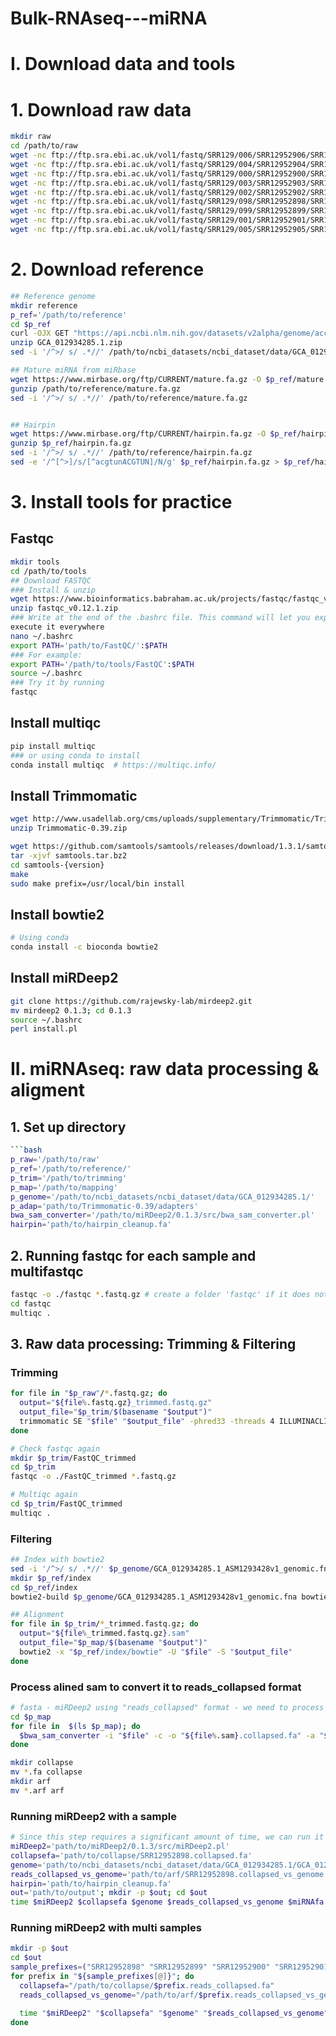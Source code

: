 # Bulk-RNAseq---miRNA

# I. Download data and tools 
# 1. Download raw data
```bash
mkdir raw
cd /path/to/raw
wget -nc ftp://ftp.sra.ebi.ac.uk/vol1/fastq/SRR129/006/SRR12952906/SRR12952906.fastq.gz
wget -nc ftp://ftp.sra.ebi.ac.uk/vol1/fastq/SRR129/004/SRR12952904/SRR12952904.fastq.gz
wget -nc ftp://ftp.sra.ebi.ac.uk/vol1/fastq/SRR129/000/SRR12952900/SRR12952900.fastq.gz
wget -nc ftp://ftp.sra.ebi.ac.uk/vol1/fastq/SRR129/003/SRR12952903/SRR12952903.fastq.gz
wget -nc ftp://ftp.sra.ebi.ac.uk/vol1/fastq/SRR129/002/SRR12952902/SRR12952902.fastq.gz
wget -nc ftp://ftp.sra.ebi.ac.uk/vol1/fastq/SRR129/098/SRR12952898/SRR12952898.fastq.gz
wget -nc ftp://ftp.sra.ebi.ac.uk/vol1/fastq/SRR129/099/SRR12952899/SRR12952899.fastq.gz
wget -nc ftp://ftp.sra.ebi.ac.uk/vol1/fastq/SRR129/001/SRR12952901/SRR12952901.fastq.gz
wget -nc ftp://ftp.sra.ebi.ac.uk/vol1/fastq/SRR129/005/SRR12952905/SRR12952905.fastq.gz
```
# 2. Download reference
```bash
## Reference genome 
mkdir reference
p_ref='/path/to/reference'
cd $p_ref
curl -OJX GET "https://api.ncbi.nlm.nih.gov/datasets/v2alpha/genome/accession/GCA_012934285.1/download?include_annotation_type=GENOME_FASTA,GENOME_GFF,RNA_FASTA,CDS_FASTA,PROT_FASTA,SEQUENCE_REPORT&filename=GCA_012934285.1.zip" -H "Accept: application/zip"
unzip GCA_012934285.1.zip 
sed -i '/^>/ s/ .*//' /path/to/ncbi_datasets/ncbi_dataset/data/GCA_012934285.1/GCA_012934285.1_ASM1293428v1_genomic.fna  # remove space in fasta sequence name

## Mature miRNA from miRbase 
wget https://www.mirbase.org/ftp/CURRENT/mature.fa.gz -O $p_ref/mature.fa.gz
gunzip /path/to/reference/mature.fa.gz
sed -i '/^>/ s/ .*//' /path/to/reference/mature.fa.gz


## Hairpin
wget https://www.mirbase.org/ftp/CURRENT/hairpin.fa.gz -O $p_ref/hairpin.fa.gz
gunzip $p_ref/hairpin.fa.gz
sed -i '/^>/ s/ .*//' /path/to/reference/hairpin.fa.gz
sed -e '/^[^>]/s/[^acgtunACGTUN]/N/g' $p_ref/hairpin.fa.gz > $p_ref/hairpin_cleanup.fa

```
# 3. Install tools for practice
## Fastqc
```bash
mkdir tools
cd /path/to/tools
## Download FASTQC
### Install & unzip
wget https://www.bioinformatics.babraham.ac.uk/projects/fastqc/fastqc_v0.12.1.zip
unzip fastqc_v0.12.1.zip
### Write at the end of the .bashrc file. This command will let you export the path to FastQC, and
execute it everywhere
nano ~/.bashrc
export PATH='path/to/FastQC/':$PATH
### For example:
export PATH='/path/to/tools/FastQC':$PATH
source ~/.bashrc
### Try it by running
fastqc
```
## Install multiqc
```bash
pip install multiqc 
### or using conda to install 
conda install multiqc  # https://multiqc.info/
```

## Install Trimmomatic
```bash
wget http://www.usadellab.org/cms/uploads/supplementary/Trimmomatic/Trimmomatic-0.39.zip
unzip Trimmomatic-0.39.zip
```

```bash
wget https://github.com/samtools/samtools/releases/download/1.3.1/samtools-1.3.1.tar.bz2 -O samtools.tar.bz2
tar -xjvf samtools.tar.bz2
cd samtools-{version}
make
sudo make prefix=/usr/local/bin install
```
## Install bowtie2
```bash
# Using conda 
conda install -c bioconda bowtie2
```

## Install miRDeep2
```bash
git clone https://github.com/rajewsky-lab/mirdeep2.git
mv mirdeep2 0.1.3; cd 0.1.3
source ~/.bashrc
perl install.pl 
```

# II. miRNAseq: raw data processing & aligment
## 1. Set up directory
```bash
```bash
p_raw='/path/to/raw'
p_ref='/path/to/reference/'
p_trim='/path/to/trimming'
p_map='/path/to/mapping'
p_genome='/path/to/ncbi_datasets/ncbi_dataset/data/GCA_012934285.1/'
p_adap='path/to/Trimmomatic-0.39/adapters'
bwa_sam_converter='/path/to/miRDeep2/0.1.3/src/bwa_sam_converter.pl'
hairpin='path/to/hairpin_cleanup.fa'

```
  
## 2. Running fastqc for each sample and multifastqc
```bash
fastqc -o ./fastqc *.fastq.gz # create a folder 'fastqc' if it does not exist to contan output of fastqc
cd fastqc
multiqc .
```
## 3. Raw data processing: Trimming & Filtering 
### Trimming
```bash
for file in "$p_raw"/*.fastq.gz; do
  output="${file%.fastq.gz}_trimmed.fastq.gz"
  output_file="$p_trim/$(basename "$output")"
  trimmomatic SE "$file" "$output_file" -phred33 -threads 4 ILLUMINACLIP:$adap/TruSeq3-SE.fa:2:30:10 SLIDINGWINDOW:4:20 MINLEN:18
done

# Check fastqc again
mkdir $p_trim/FastQC_trimmed
cd $p_trim
fastqc -o ./FastQC_trimmed *.fastq.gz

# Multiqc again
cd $p_trim/FastQC_trimmed
multiqc . 

```


### Filtering
```bash
## Index with bowtie2 
sed -i '/^>/ s/ .*//' $p_genome/GCA_012934285.1_ASM1293428v1_genomic.fna
mkdir $p_ref/index
cd $p_ref/index
bowtie2-build $p_genome/GCA_012934285.1_ASM1293428v1_genomic.fna bowtie

## Alignment
for file in $p_trim/*_trimmed.fastq.gz; do
  output="${file%_trimmed.fastq.gz}.sam"
  output_file="$p_map/$(basename "$output")"
  bowtie2 -x "$p_ref/index/bowtie" -U "$file" -S "$output_file"
done

``` 

### Process alined sam to convert it to reads_collapsed format
```bash
# fasta - miRDeep2 using "reads_collapsed" format - we need to process alined sam to convert it to reads_collapsed format. As description from original publication, they extract mapped read only 
cd $p_map
for file in  $(ls $p_map); do
  $bwa_sam_converter -i "$file" -c -o "${file%.sam}.collapsed.fa" -a "${file%.sam}.collapsed_vs_genome.arf"
done

mkdir collapse 
mv *.fa collapse
mkdir arf
mv *.arf arf
```

### Running miRDeep2 with a sample
```bash
# Since this step requires a significant amount of time, we can run it with a single sample to observe the results.
miRDeep2='path/to/miRDeep2/0.1.3/src/miRDeep2.pl'
collapsefa='path/to/collapse/SRR12952898.collapsed.fa'
genome='path/to/ncbi_datasets/ncbi_dataset/data/GCA_012934285.1/GCA_012934285.1_ASM1293428v1_genomic.fna'
reads_collapsed_vs_genome='path/to/arf/SRR12952898.collapsed_vs_genome.arf'
hairpin='path/to/hairpin_cleanup.fa'
out='path/to/output'; mkdir -p $out; cd $out
time $miRDeep2 $collapsefa $genome $reads_collapsed_vs_genome $miRNAfa none $hairpin -d -c -v 2 > report.log 

```

### Running miRDeep2 with multi samples
```bash
mkdir -p $out
cd $out
sample_prefixes=("SRR12952898" "SRR12952899" "SRR12952900" "SRR12952901" "SRR12952902" "SRR12952903" "SRR12952904" "SRR12952905" "SRR12952906")
for prefix in "${sample_prefixes[@]}"; do
  collapsefa="/path/to/collapse/$prefix.reads_collapsed.fa"
  reads_collapsed_vs_genome="/path/to/arf/$prefix.reads_collapsed_vs_genome.arf"

  time "$miRDeep2" "$collapsefa" "$genome" "$reads_collapsed_vs_genome" none  "$hairpin" -d -c -v 2>report.log
done
```
